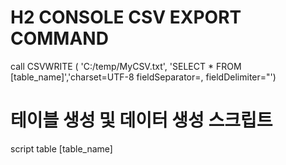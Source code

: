 # H2 CONSOLE CSV EXPORT COMMAND
call CSVWRITE ( 'C:/temp/MyCSV.txt', 'SELECT * FROM [table_name]','charset=UTF-8 fieldSeparator=, fieldDelimiter=\"')

# 테이블 생성 및 데이터 생성 스크립트 
script table [table_name]